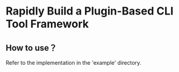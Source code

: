 # Rapidly Build a Plugin-Based CLI Tool Framework

## How to use？
Refer to the implementation in the 'example' directory.